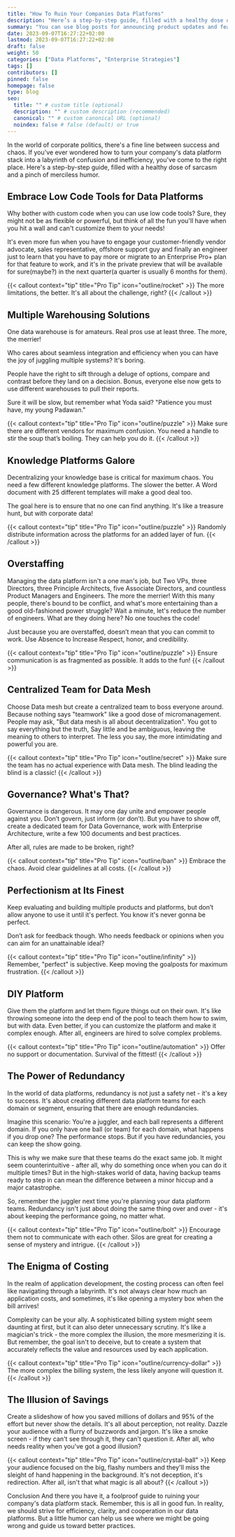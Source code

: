 ```yaml
---
title: "How To Ruin Your Companies Data Platforms"
description: "Here’s a step-by-step guide, filled with a healthy dose of sarcasm and a pinch of merciless humor"
summary: "You can use blog posts for announcing product updates and features."
date: 2023-09-07T16:27:22+02:00
lastmod: 2023-09-07T16:27:22+02:00
draft: false
weight: 50
categories: ["Data Platforms", "Enterprise Strategies"]
tags: []
contributors: []
pinned: false
homepage: false
type: blog
seo:
  title: "" # custom title (optional)
  description: "" # custom description (recommended)
  canonical: "" # custom canonical URL (optional)
  noindex: false # false (default) or true
---
```


In the world of corporate politics, there's a fine line between success and chaos. If you've ever wondered how to turn your company's data platform stack into a labyrinth of confusion and inefficiency, you've come to the right place. Here's a step-by-step guide, filled with a healthy dose of sarcasm and a pinch of merciless humor.

## Embrace Low Code Tools for Data Platforms

Why bother with custom code when you can use low code tools? Sure, they might not be as flexible or powerful, but think of all the fun you'll have when you hit a wall and can't customize them to your needs!

It's even more fun when you have to engage your customer-friendly vendor advocate, sales representative, offshore support guy and finally an engineer just to learn that you have to pay more or migrate to an Enterprise Pro+ plan for that feature to work, and it's in the private preview that will be available for sure(maybe?) in the next quarter(a quarter is usually 6 months for them).

{{< callout context="tip" title="Pro Tip" icon="outline/rocket" >}}
The more limitations, the better. It's all about the challenge, right?
{{< /callout >}}

## Multiple Warehousing Solutions

One data warehouse is for amateurs. Real pros use at least three. The more, the merrier!

Who cares about seamless integration and efficiency when you can have the joy of juggling multiple systems? It's boring.

People have the right to sift through a deluge of options, compare and contrast before they land on a decision. Bonus, everyone else now gets to use different warehouses to pull their reports.

Sure it will be slow, but remember what Yoda said?
"Patience you must have, my young Padawan."

{{< callout context="tip" title="Pro Tip" icon="outline/puzzle" >}}
Make sure there are different vendors for maximum confusion. You need a handle to stir the soup that’s boiling. They can help you do it.
{{< /callout >}}


## Knowledge Platforms Galore

Decentralizing your knowledge base is critical for maximum chaos. You need a few different knowledge platforms. The slower the better. A Word document with 25 different templates will make a good deal too.

The goal here is to ensure that no one can find anything. It's like a treasure hunt, but with corporate data!

{{< callout context="tip" title="Pro Tip" icon="outline/puzzle" >}}
Randomly distribute information across the platforms for an added layer of fun.
{{< /callout >}}

## Overstaffing

Managing the data platform isn't a one man's job, but Two VPs, three Directors, three Principle Architects, five Associate Directors, and countless Product Managers and Engineers. The more the merrier! With this many people, there's bound to be conflict, and what's more entertaining than a good old-fashioned power struggle? Wait a minute, let's reduce the number of engineers. What are they doing here? No one touches the code!

Just because you are overstaffed, doesn’t mean that you can commit to work.
Use Absence to Increase Respect, honor, and credibility.

{{< callout context="tip" title="Pro Tip" icon="outline/puzzle" >}}
Ensure communication is as fragmented as possible. It adds to the fun!
{{< /callout >}}


## Centralized Team for Data Mesh

Choose Data mesh but create a centralized team to boss everyone around. Because nothing says "teamwork" like a good dose of micromanagement. People may ask, "But data mesh is all about decentralization". You got to say everything but the truth,
Say little and be ambiguous, leaving the meaning to others to interpret. The less you say, the more intimidating and powerful you are.

{{< callout context="tip" title="Pro Tip" icon="outline/secret" >}}
Make sure the team has no actual experience with Data mesh. The blind leading the blind is a classic!
{{< /callout >}}

## Governance? What's That?

Governance is dangerous. It may one day unite and empower people against you. Don’t govern, just inform (or don’t). But you have to show off, create a dedicated team for Data Governance, work with Enterprise Architecture, write a few 100 documents and best practices.

After all, rules are made to be broken, right?

{{< callout context="tip" title="Pro Tip" icon="outline/ban" >}}
Embrace the chaos. Avoid clear guidelines at all costs.
{{< /callout >}}

## Perfectionism at Its Finest

Keep evaluating and building multiple products and platforms, but don’t allow anyone to use it until it's perfect. You know it's never gonna be perfect.

Don’t ask for feedback though. Who needs feedback or opinions when you can aim for an unattainable ideal?

{{< callout context="tip" title="Pro Tip" icon="outline/infinity" >}}
Remember, "perfect" is subjective. Keep moving the goalposts for maximum frustration.
{{< /callout >}}

## DIY Platform

Give them the platform and let them figure things out on their own. It's like throwing someone into the deep end of the pool to teach them how to swim, but with data. Even better, if you can customize the platform and make it complex enough. After all, engineers are hired to solve complex problems.

{{< callout context="tip" title="Pro Tip" icon="outline/automation" >}}
Offer no support or documentation. Survival of the fittest!
{{< /callout >}}

## The Power of Redundancy

In the world of data platforms, redundancy is not just a safety net - it's a key to success. It's about creating different data platform teams for each domain or segment, ensuring that there are enough redundancies.

Imagine this scenario: You're a juggler, and each ball represents a different domain. If you only have one ball (or team) for each domain, what happens if you drop one? The performance stops. But if you have redundancies, you can keep the show going.

This is why we make sure that these teams do the exact same job. It might seem counterintuitive - after all, why do something once when you can do it multiple times? But in the high-stakes world of data, having backup teams ready to step in can mean the difference between a minor hiccup and a major catastrophe.

So, remember the juggler next time you're planning your data platform teams. Redundancy isn't just about doing the same thing over and over - it's about keeping the performance going, no matter what.

{{< callout context="tip" title="Pro Tip" icon="outline/bolt" >}}
Encourage them not to communicate with each other. Silos are great for creating a sense of mystery and intrigue.
{{< /callout >}}

## The Enigma of Costing

In the realm of application development, the costing process can often feel like navigating through a labyrinth. It's not always clear how much an application costs, and sometimes, it's like opening a mystery box when the bill arrives!

Complexity can be your ally. A sophisticated billing system might seem daunting at first, but it can also deter unnecessary scrutiny. It's like a magician's trick - the more complex the illusion, the more mesmerizing it is. But remember, the goal isn't to deceive, but to create a system that accurately reflects the value and resources used by each application.

{{< callout context="tip" title="Pro Tip" icon="outline/currency-dollar" >}}
The more complex the billing system, the less likely anyone will question it.
{{< /callout >}}

## The Illusion of Savings

Create a slideshow of how you saved millions of dollars and 95% of the effort but never show the details. It's all about perception, not reality. Dazzle your audience with a flurry of buzzwords and jargon. It's like a smoke screen - if they can't see through it, they can't question it. After all, who needs reality when you've got a good illusion?

{{< callout context="tip" title="Pro Tip" icon="outline/crystal-ball" >}}
Keep your audience focused on the big, flashy numbers and they'll miss the sleight of hand happening in the background. It's not deception, it's redirection. After all, isn't that what magic is all about?
{{< /callout >}}

Conclusion
And there you have it, a foolproof guide to ruining your company's data platform stack. Remember, this is all in good fun. In reality, we should strive for efficiency, clarity, and cooperation in our data platforms. But a little humor can help us see where we might be going wrong and guide us toward better practices.
